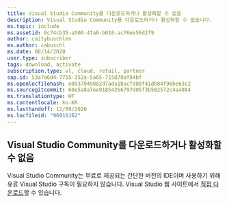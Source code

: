 ```yaml
---
title: Visual Studio Community를 다운로드하거나 활성화할 수 없음
description: Visual Studio Community를 다운로드하거나 활성화할 수 없습니다.
ms.topic: include
ms.assetid: 0c74cb35-a500-4fa0-b010-ac76ee56d2f9
author: caitybuschlen
ms.author: cabuschl
ms.date: 08/14/2020
user.type: subscriber
tags: download, activate
subscription.type: vl, cloud, retail, partner
sap.id: 53a7a6d4-7755-352a-5a65-715d78af84bf
ms.openlocfilehash: e0937949082d7ada1bacfd80f41db84f96be63c2
ms.sourcegitcommit: 60e5a8a7ee91854356797d05f3b502572c4a4884
ms.translationtype: HT
ms.contentlocale: ko-KR
ms.lasthandoff: 12/09/2020
ms.locfileid: "96916162"
---
```

## <a name="im-unable-to-download-or-activate-visual-studio-community"></a>Visual Studio Community를 다운로드하거나 활성화할 수 없음
Visual Studio Community는 무료로 제공되는 간단한 버전의 IDE이며 사용하기 위해 유료 Visual Studio 구독이 필요하지 않습니다. Visual Studio 웹 사이트에서 [직접 다운로드](https://visualstudio.microsoft.com/vs/community/)할 수 있습니다.  